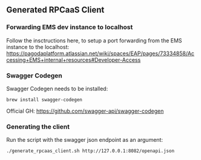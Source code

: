 ## Generated RPCaaS Client

### Forwarding EMS dev instance to localhost

Follow the insctructions here, to setup a port forwarding from the EMS instance to the localhost: https://pagodaplatform.atlassian.net/wiki/spaces/EAP/pages/73334858/Accessing+EMS+internal+resources#Developer-Access

### Swagger Codegen

Swagger Codegen needs to be installed:

`brew install swagger-codegen`

Official GH: https://github.com/swagger-api/swagger-codegen

### Generating the client

Run the script with the swagger json endpoint as an argument:

`./generate_rpcaas_client.sh http://127.0.0.1:8082/openapi.json`

